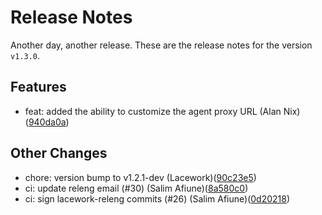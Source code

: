 # Release Notes
Another day, another release. These are the release notes for the version `v1.3.0`.

## Features
* feat: added the ability to customize the agent proxy URL (Alan Nix)([940da0a](https://github.com/lacework/terraform-kubernetes-agent/commit/940da0a3e689456a59064e58d40e4ce9176fdb18))
## Other Changes
* chore: version bump to v1.2.1-dev (Lacework)([90c23e5](https://github.com/lacework/terraform-kubernetes-agent/commit/90c23e59824a2e4e23754a4b7feadc48a5f5b652))
* ci: update releng email (#30) (Salim Afiune)([8a580c0](https://github.com/lacework/terraform-kubernetes-agent/commit/8a580c0c6d52a01db7a9f19705709b36e29da940))
* ci: sign lacework-releng commits (#26) (Salim Afiune)([0d20218](https://github.com/lacework/terraform-kubernetes-agent/commit/0d20218e0e579479837461de4db6355619e38093))
